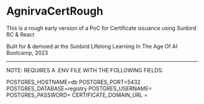 # AgnirvaCertRough
This is a rough early version of a PoC for Certificate issuance using Sunbird RC &amp; React

Built for & demoed at the Sunbird Lifelong Learning In The Age Of AI Bootcamp, 2023


--------------


NOTE: REQUIRES A .ENV FILE WITH THE FOLLOWING FIELDS:

POSTGRES_HOSTNAME=db
POSTGRES_PORT=5432
POSTGRES_DATABASE=registry
POSTGRES_USERNAME=
POSTGRES_PASSWORD=
CERTIFICATE_DOMAIN_URL = 


